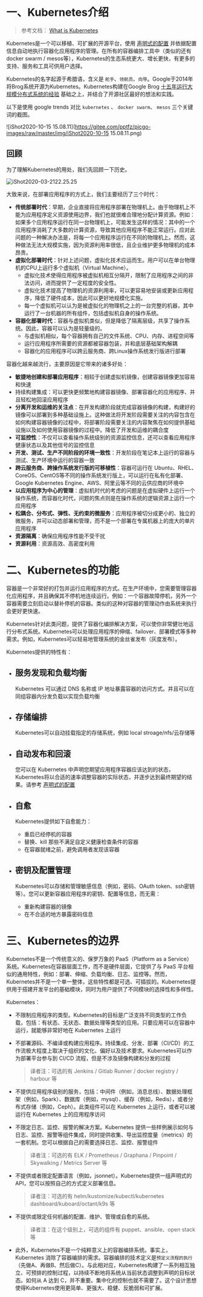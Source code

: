 # 一、Kubernetes介绍

> 参考文档： [What is Kubernetes](https://kubernetes.io/docs/concepts/overview/what-is-kubernetes/)

Kubernetes是一个可以移植、可扩展的开源平台，使用 [声明式的配置](/learning/k8s-intermediate/workload/wl-deployment/#deployment-概述) 并依据配置信息自动地执行容器化应用程序的管理。在所有的容器编排工具中（类似的还有 docker swarm / mesos等），Kubernetes的生态系统更大、增长更快，有更多的支持、服务和工具可供用户选择。

Kubernetes的名字起源于希腊语，含义是 `舵手`、`领航员`、`向导`。Google于2014年将Brog系统开源为Kubernetes。Kubernetes构建在Google Brog [十五年运行大规模分布式系统的经验](https://ai.google/research/pubs/pub43438) 基础之上，并结合了开源社区最好的想法和实践。

以下是使用 google trends 对比 `kubernetes` 、 `docker swarm`、 `mesos` 三个关键词的截图。

![iShot2020-10-15 15.08.11](https://gitee.com/pptfz/picgo-images/raw/master/img/iShot2020-10-15 15.08.11.png)





## 回顾

为了理解Kubernetes的用处，我们先回顾一下历史。

![iShot2020-03-2122.25.25](https://gitee.com/pptfz/picgo-images/raw/master/img/iShot2020-03-2122.25.25.png)

大致来说，在部署应用程序的方式上，我们主要经历了三个时代：

* **传统部署时代**：早期，企业直接将应用程序部署在物理机上。由于物理机上不能为应用程序定义资源使用边界，我们也就很难合理地分配计算资源。例如：如果多个应用程序运行在同一台物理机上，可能发生这样的情况：其中的一个应用程序消耗了大多数的计算资源，导致其他应用程序不能正常运行。应对此问题的一种解决办法是，将每一个应用程序运行在不同的物理机上。然而，这种做法无法大规模实施，因为资源利用率很低，且企业维护更多物理机的成本昂贵。
* **虚拟化部署时代**：针对上述问题，虚拟化技术应运而生。用户可以在单台物理机的CPU上运行多个虚拟机（Virtual Machine）。
  * 虚拟化技术使得应用程序被虚拟机相互分隔开，限制了应用程序之间的非法访问，进而提供了一定程度的安全性。
  * 虚拟化技术提高了物理机的资源利用率，可以更容易地安装或更新应用程序，降低了硬件成本，因此可以更好地规模化实施。
  * 每一个虚拟机可以认为是被虚拟化的物理机之上的一台完整的机器，其中运行了一台机器的所有组件，包括虚拟机自身的操作系统。
* **容器化部署时代**：容器与虚拟机类似，但是降低了隔离层级，共享了操作系统。因此，容器可以认为是轻量级的。
  * 与虚拟机相似，每个容器拥有自己的文件系统、CPU、内存、进程空间等
  * 运行应用程序所需要的资源都被容器包装，并和底层基础架构解耦
  * 容器化的应用程序可以跨云服务商、跨Linux操作系统发行版进行部署

容器化越来越流行，主要原因是它带来的诸多好处：
* **敏捷地创建和部署应用程序**：相较于创建虚拟机镜像，创建容器镜像更加容易和快速
* 持续构建集成：可以更快更频繁地构建容器镜像、部署容器化的应用程序、并且轻松地回滚应用程序
* **分离开发和运维的关注点**：在开发构建阶段就完成容器镜像的构建，构建好的镜像可以部署到多种基础设施上。这种做法将开发阶段需要关注的内容包含在如何构建容器镜像的过程中，将部署阶段需要关注的内容聚焦在如何提供基础设施以及如何使用容器镜像的过程中。降低了开发和运维的耦合度
* **可监控性**：不仅可以查看操作系统级别的资源监控信息，还可以查看应用程序健康状态以及其他信号的监控信息
* **开发、测试、生产不同阶段的环境一致性**：开发阶段在笔记本上运行的容器与测试、生产环境中运行的容器一致
* **跨云服务商、跨操作系统发行版的可移植性**：容器可运行在 Ubuntu、RHEL、CoreOS、CentOS等不同的操作系统发行版上，可以运行在私有化部署、Google Kubernetes Engine、AWS、阿里云等不同的云供应商的环境中
* **以应用程序为中心的管理**：虚拟机时代的考虑的问题是在虚拟硬件上运行一个操作系统，而容器化时代，问题的焦点则是在操作系统的逻辑资源上运行一个应用程序
* **松耦合、分布式、弹性、无约束的微服务**：应用程序被切分成更小的、独立的微服务，并可以动态部署和管理，而不是一个部署在专属机器上的庞大的单片应用程序
* **资源隔离**：确保应用程序性能不受干扰
* **资源利用**：资源高效、高密度利用


# 二、Kubernetes的功能

容器是一个非常好的打包并运行应用程序的方式。在生产环境中，您需要管理容器化应用程序，并且确保其不停机地连续运行。例如：一个容器故障停机，另外一个容器需要立刻启动以替补停机的容器。类似的这种对容器的管理动作由系统来执行会更好更快速。

Kubernetes针对此类问题，提供了容器化编排解决方案，可以使你非常健壮地运行分布式系统。Kubernetes可以处理应用程序的伸缩、failover、部署模式等多种需求。例如，Kubernetes可以轻易地管理系统的金丝雀发布（灰度发布）。

Kubernetes提供的特性有：

* ## **服务发现和负载均衡**
  
  Kubernetes 可以通过 DNS 名称或 IP 地址暴露容器的访问方式。并且可以在同组容器内分发负载以实现负载均衡

* ## **存储编排**
  
  Kubernetes可以自动挂载指定的存储系统，例如 local stroage/nfs/云存储等

* ## **自动发布和回滚**

  您可以在 Kubernetes 中声明您期望应用程序容器应该达到的状态，Kubernetes将以合适的速率调整容器的实际状态，并逐步达到最终期望的结果。请参考 [声明式的配置](/learning/k8s-intermediate/workload/wl-deployment/#deployment-概述) 

* ## **自愈**
  
  Kubernetes提供如下自愈能力：
  * 重启已经停机的容器
  * 替换、kill 那些不满足自定义健康检查条件的容器
  * 在容器就绪之前，避免调用者发现该容器

* ## **密钥及配置管理**

  Kubernetes可以存储和管理敏感信息（例如，密码、OAuth token、ssh密钥等）。您可以更新容器应用程序的密钥、配置等信息，而无需：
  * 重新构建容器的镜像
  * 在不合适的地方暴露密码信息

# 三、Kubernetes的边界

Kubernetes不是一个传统意义的、保罗万象的 PaaS（Platform as a Service）系统。Kubernetes在容器层面工作，而不是硬件层面，它提供了与 PaaS 平台相似的通用特性，例如：部署、伸缩、负载均衡、日志、监控等。然而，Kubernetes并不是一个单一整体，这些特性都是可选、可插拔的。Kubernetes提供用于搭建开发平台的基础模块，同时为用户提供了不同模块的选择性和多样性。

Kubernetes：

* 不限制应用程序的类型。Kubernetes的目标是广泛支持不同类型的工作负载，包括：有状态、无状态、数据处理等类型的应用。只要应用可以在容器中运行，就能够非常好地在 Kubernetes 上运行
* 不部署源码、不编译或构建应用程序。持续集成、分发、部署（CI/CD）的工作流极大程度上取决于组织的文化、偏好以及技术要求。Kubernetes可以作为部署平台参与到 CI/CD 流程，但是不涉及镜像构建和分发的过程
  
  > 译者注：可选的有 Jenkins / Gitlab Runner / docker registry / harbour 等
* 不提供应用程序级别的服务，包括：中间件（例如，消息总线）、数据处理框架（例如，Spark）、数据库（例如，mysql）、缓存（例如，Redis），或者分布式存储（例如，Ceph）。此类组件可以在 Kubernetes 上运行，或者可以被运行在 Kubernetes 上的应用程序访问
* 不限定日志、监控、报警的解决方案。Kubernetes 提供一些样例展示如何与日志、监控、报警等组件集成，同时提供收集、导出监控度量（metrics）的一套机制。您可以根据自己的需要选择日志、监控、报警组件
  
  > 译者注：可选的有 ELK / Prometheus / Graphana / Pinpoint / Skywalking / Metrics Server 等
* 不提供或者限定配置语言（例如，jsonnet）。Kubernetes提供一组声明式的 API，您可以按照自己的方式定义部署信息。
  
  > 译者注：可选的有 helm/kustomize/kubectl/kubernetes dashboard/kuboard/octant/k9s 等
* 不提供或限定任何机器的配置、维护、管理或自愈的系统。
  
  > 译者注：在这个级别上，可选的组件有 puppet、ansible、open stack 等
* 此外，Kubernetes不是一个纯粹意义上的容器编排系统。事实上，Kubernetes 消除了容器编排的需求。容器编排的技术定义是`预定义流程的执行`（先做A、再做B、然后做C）。与此相对应，Kubernetes构建了一系列相互独立、可预排的控制过程，以持续不断地将系统从当前状态调整到声明的目标状态。如何从 A 达到 C，并不重要。集中化的控制也就不需要了。这个设计思想使得Kubernetes使用更简单、更强大、稳健、反脆弱和可扩展。